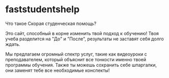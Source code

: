 # faststudentshelp
Что такое Скорая студенческая помощь?

Это сайт, способный в корне изменить твой подход к обучению! Твоя учеба разделится на "До" и "После", результаты не заставят себя долго ждать.

Мы предлагаем огромный спектр услуг, такие как видеоуроки с преподавателем, который объяснит все тонкости именно твоей программы обучения. Также ты можешь сохранить себе шпаргалки, они заменят тебе все необходимые конспекты!
